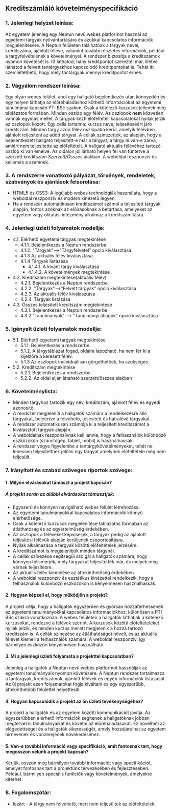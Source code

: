 ## Kreditszámláló követelményspecifikáció

### **1.  Jelenlegi helyzet leírása:**
Az egyetem jelenleg egy Neptun nevű webes platformot használ az egyetemi tárgyak nyilvántartására és azokkal kapcsolatos információk megjelenítésére. A Neptun felületen találhatóak a tárgyak nevei, kreditszáma, ajánlott féléve, valamint további részletes információk, például a tárgyfelvételének a követelményei. A rendszer biztosítja a kreditszámok nyomon követését is. Itt láthatod, hány kreditpontot szereztél már, illetve láthatod a felvett tantárgyakhoz kapcsolódó kreditpontokat is. Tehát itt szemléltethető, hogy mely tantárgyak mennyi kreditpontot érnek.

### **2.  Vágyálom rendszer leírása:**
Egy olyan webes felület, ahol egy hallgató bejelentkezés után könnyedén és egy helyen láthatja az előrehaladáshoz köthető információkat az egyetemi tanulmányi kapcsán PTI BSc szakon. Csak a kötelező kurzusok jellenek meg táblázatos formában. Minden oszlop egy félév. Az oszlopok **nem** közvetlen vannak egymás mellet. A tárgyak közti előfeltételi kapcsolatokat nyilak jelzik az oszlopok között. Egy cella tartalma: kurzus neve, teljesítéséért járó kreditszám. Minden tárgy azon félév oszlopába kerül, amelyik félévben ajánlott teljesíteni az adott tárgyat. A cellák szinezettek, az alapján, hogy a bejelentkezett hallgató teljesített-e már a tárgyat, a tárgy le van-e zárva, amiért nem teljesítette az előfeltételt. A hallgató aktuális félévéhez tartozó oszlop ki van emelve. Az oldalon jól látható helyen fel van tüntetve a szerzett kreditszám *Szerzett/Összes* alakban. A weboldal reszponzív és kellemes a szemnek.

### **3.  A rendszerre vonatkozó pályázat, törvények, rendeletek, szabványok   és ajánlások felsorolása:**
- HTML5 és CSS3: A legújabb webes technológiák használata, hogy a weboldal reszponzív és modern kinézetű legyen.
- Ha a rendszer automatikusan kreditszámot számol a teljesített tárgyak alapján, fontos azoknak az előírásoknak a betartása, amelyeket az egyetem vagy oktatási intézmény alkalmaz a kreditszámításra.    

### **4.  Jelenlegi üzleti folyamatok modellje:**
- 4.1. Elérhető egyetemi tárgyak megtekintése
    - 4.1.1. Bejelentkezés a Neptun rendszerbe.
    - 4.1.2. "Tárgyak"-->"Tárgyfelvétel" opció kiválasztása
    - 4.1.3 Az aktuális félév kiválasztása
    - 4.1.4 Tárgyak listázása
        - 4.1.4.1. A kivánt tárgy kiválasztása
        - 4.1.4.2. A követelmények megtekintése
- 4.2. Kreditszám megtekintése(aktuális félév)
    - 4.2.1. Bejelentkezés a Neptun rendszerbe.
    - 4.2.2. "Tárgyak"-->"Felvett tárgyak" opció kiválasztása
    - 4.2.3. Az aktuális félév kiválasztása
    - 4.2.4. Tárgyak listázása 
- 4.3. Összes teljesített kreditszám megtekintése
    - 4.3.1. Bejelentkezés a Neptun rendszerbe.
    - 4.3.2 "Tanulmányok" --> "Tanulmányi átlagok" opció kiválasztása
    
### **5.  Igényelt üzleti folyamatok modellje:**
- 5.1. Elérhető egyetemi tárgyak megtekintése
    - 5.1.1. Bejelentkezés a rendszerbe.
    - 5.1.2. A tárgytáblázat fogad, oldalra lapozható, ha nem fér ki a kijelzőre a keresett félév.
    - 5.1.3 Az oszlopok individuálisan görgethetőek, ha szükséges.
- 5.2. Kreditszám megtekintése
    - 5.2.1. Bejelentkezés a rendszerbe.
    - 5.2.2. Az oldal alján látaható szerzett/összes alakban
    
### **6.  Követelménylista:**
- Minden tárgyhoz tartozik egy név, kreditszám, ajánlott félév és egyedi azonosító.
- A rendszer megjeleníti a hallgatók számára a rendelkezésre álló tárgyakat, beleértve a felvehető, teljesített és hátralévő tárgyakat.
- A rendszer automatikusan számolja ki a teljesített kreditszámot a kiválasztott tárgyak alapján.
- A weboldalnak reszponzívnak kell lennie, hogy a felhasználók különböző eszközökön (számítógép, tablet, mobil) is használhassák.
- A rendszer vegye figyelembe a tantárgykövetelményeket, tehát ne lehessen teljesítettnek jelölni egy tárgyat amelynek előfeltétele még nem teljesült.
  
### **7. Irányított és szabad szöveges riportok szövege:**

#### 1. Milyen elvárásokat támaszt a projekt kapcsán?


##### A projekt során az alábbi elvárásokat támasztjuk:

- Egyszerű és könnyen navigálható webes felület létrehozása.
- Az egyetemi tanulmányokkal kapcsolatos információk könnyű elérhetősége.
- Csak a kötelező kurzusok megjelenítése táblázatos formában az átláthatóság és az egyértelműség érdekében.
- Az oszlopok a féléveket képviseljék, a tárgyak pedig az ajánlott teljesítési félévük alapján kerüljenek csoportosításra.
- Nyilak alkalmazása a tárgyak közötti előfeltételek jelzésére.
- A kreditszámot is megjelenítjük minden tárgynál.
- A cellák színezése segítségül szolgál a hallgatók számára, hogy könnyen felismerjék, mely tárgyakat teljesítették már, és melyek még várnak teljesítésre.
- Az aktuális félév kiemelése az áttekinthetőség érdekében.
- A weboldal reszponzív és esztétikus kinézettel rendelkezik, hogy a felhasználók különböző eszközökön is kényelmesen használhassák.

#### 2. Hogyan képzeli el, hogy működjön a projekt?

A projekt célja, hogy a hallgatók egyszerűen és gyorsan hozzáférhessenek az egyetemi tanulmányokkal kapcsolatos információkhoz, különösen a PTI BSc szakra vonatkozóan. A webes felületen a hallgatók láthatják a kötelező kurzusokat, rendezve a félévek szerint. A kurzusok közötti előfeltételeket nyilak jelzik, és minden kurzus mellett megjelenik a hozzá tartozó kreditszám is. A cellák színezése az átláthatóságot növeli, és az aktuális félévet kiemeli a felhasználók számára. A weboldal reszponzív, így bármilyen eszközön kényelmesen használható.

#### 3. Mi a jelenlegi üzleti folyamata a projekttel kapcsolatban?

Jelenleg a hallgatók a Neptun nevű webes platformot használják az egyetemi tanulmányaik nyomon követésére. A Neptun rendszer tartalmazza a tantárgyak, kreditszámok, ajánlott félévek és egyéb információk listázását. Az új projekt ezen folyamatokat fogja kiváltani és egy egyszerűbb, áttekinthetőbb felülettel helyettesíti.

#### 4. Hogyan kapcsolódik a projekt az ön üzleti tevékenységéhez?

A projekt a hallgatók és az egyetem közötti kommunikációt javítja. Az egyszerűbben elérhető információk segítenek a hallgatóknak jobban megtervezni tanulmányaikat és követni az előrehaladásukat. Ez növelheti az elégedettséget és a hallgatók sikerességét, amely hozzájárulhat az egyetem hírnevének és vonzerejének növekedéséhez.

#### 5. Van-e további információ vagy specifikáció, amit fontosnak tart, hogy megosszon velünk a projekt kapcsán?

Kérjük, osszon meg bármilyen további információt vagy specifikációt, amelyet fontosnak tart a projektünk tervezésében és fejlesztésében. Például, bármilyen speciális funkciók vagy követelmények, amelyekre kitérhet.
### **8. Fogalomszótár:**
- lezárt - A tárgy nem felvehető, mert nem teljesültek az előfeltételek.
